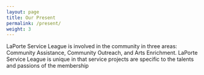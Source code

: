 ```yaml
---
layout: page
title: Our Present
permalink: /present/
weight: 3
---
```


LaPorte Service League is involved in the community in three areas: Community Assistance, Community Outreach, and Arts Enrichment. LaPorte Service League is unique in that service projects are specific to the talents and passions of the membership
